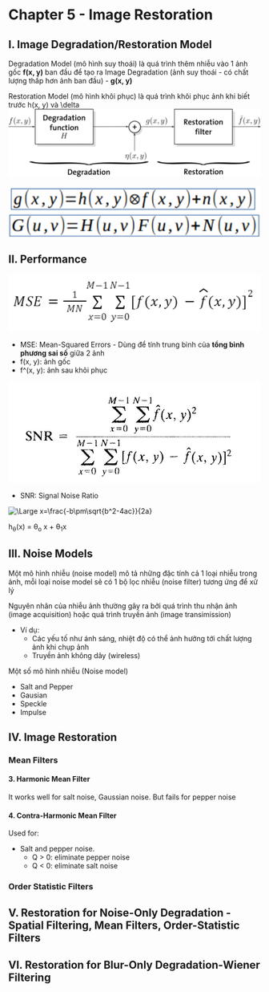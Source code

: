 # Chapter 5 - Image Restoration
## I. Image Degradation/Restoration Model
Degradation Model (mô hình suy thoái) là quá trình thêm nhiễu vào 1 ảnh gốc **f(x, y)** ban đầu để tạo ra Image Degradation (ảnh suy thoái - có chất lượng thấp hơn ảnh ban đầu) - **g(x, y)**

Restoration Model (mô hình khôi phục) là quá trình khôi phục ảnh khi biết trước h(x, y) và \delta  
![](image/c5_1.png)

![](image/c5_2.png)
![](image/c5_3.png)

## II. Performance
![](image/c5_2_MSE.png)
- MSE: Mean-Squared Errors - Dùng để tính trung bình của **tổng bình phương sai số** giữa 2 ảnh
- f(x, y): ảnh gốc
- f^(x, y): ảnh sau khôi phục

![](image/c5_3_SNR.png)
- SNR: Signal Noise Ratio

<img src="https://latex.codecogs.com/svg.latex?\Large&space;x=\frac{-b\pm\sqrt{b^2-4ac}}{2a}" title="\Large x=\frac{-b\pm\sqrt{b^2-4ac}}{2a}" />

<img src="https://latex.codecogs.com/svg.latex?\Large&space;x=\left( \sum_{k=1}^n a_k b_k \right)^2 \leq \left( \sum_{k=1}^n a_k^2 \right) \left( \sum_{k=1}^n b_k^2 \right)" title="" />


 h<sub>&theta;</sub>(x) = &theta;<sub>o</sub> x + &theta;<sub>1</sub>x

## III. Noise Models
Một mô hình nhiễu (noise model) mô tả những đặc tính cả 1 loại nhiễu trong ảnh, mỗi loại noise model sẽ có 1 bộ lọc nhiễu (noise filter) tương ứng để xử lý

Nguyên nhân của nhiễu ảnh thường gây ra bởi quá trình thu nhận ảnh (image acquisition) hoặc quá trình truyền ảnh (image transimission)
- Ví dụ: 
  - Các yếu tố như ánh sáng, nhiệt độ có thể ảnh hưởng tới chất lượng ảnh khi chụp ảnh
  - Truyền ảnh không dây (wireless)


Một số mô hình nhiễu (Noise model)
- Salt and Pepper
- Gausian
- Speckle
- Impulse

## IV. Image Restoration 
### Mean Filters
#### 3. Harmonic Mean Filter
It works well for salt noise, Gaussian noise. But fails for pepper noise


#### 4. Contra-Harmonic Mean Filter
Used for:
- Salt and pepper noise. 
  - Q > 0: eliminate pepper noise
  - Q < 0: eliminate salt noise

### Order Statistic Filters


## V. Restoration for Noise-Only Degradation - Spatial Filtering, Mean Filters, Order-Statistic Filters
## VI. Restoration for Blur-Only Degradation-Wiener Filtering